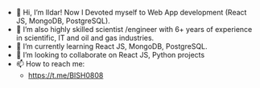 - 👋 Hi, I’m Ildar! Now I Devoted myself to Web App development (React JS, MongoDB, PostgreSQL).
- 👀 I’m also highly skilled scientist /engineer with 6+ years of experience in scientific, IT and oil and gas industries.
- 🌱 I’m currently learning React JS, MongoDB, PostgreSQL.
- 💞️ I’m looking to collaborate on  React JS, Python projects
- 📫 How to reach me:
  - https://t.me/BISH0808
